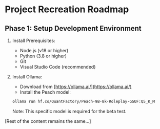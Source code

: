 # Project Recreation Roadmap

## Phase 1: Setup Development Environment

1. Install Prerequisites:
   - Node.js (v18 or higher)
   - Python (3.8 or higher)
   - Git
   - Visual Studio Code (recommended)

2. Install Ollama:
   - Download from [https://ollama.ai/](https://ollama.ai/)
   - Install the Peach model:
   ```bash
   ollama run hf.co/QuantFactory/Peach-9B-8k-Roleplay-GGUF:Q5_K_M
   ```
   Note: This specific model is required for the beta test.

[Rest of the content remains the same...] 